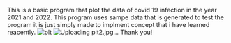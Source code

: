 This is a basic program that plot the data of covid 19 infection in the year 2021 and 2022. This program uses sampe data that is generated to test the program it is just simply made to implment concept that i have learned reacently.
![plt](https://user-images.githubusercontent.com/111185281/194680875-b695701c-6943-4e3b-9790-d83a1756d5c5.jpg)
![Uploading plt2.jpg…]()
Thank you!
